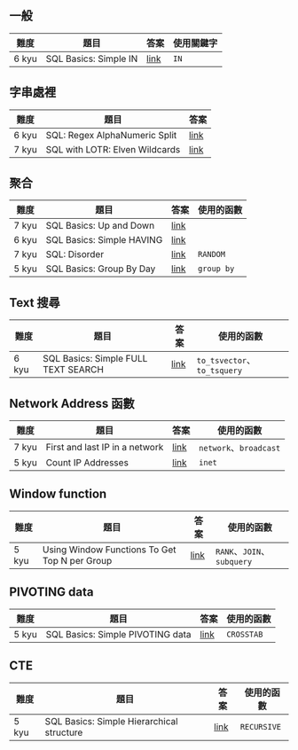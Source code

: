 ## 一般
|難度|題目|答案|使用關鍵字|
|---|---|---|---|
|6 kyu|SQL Basics: Simple IN|[link](\6kyu\Simple-IN.md)|`IN`|


## 字串處裡
|難度|題目|答案|
|---|---|---|
|6 kyu|SQL: Regex AlphaNumeric Split|[link](\6kyu\RegexAlphaNumericSplit.md)|
|7 kyu|SQL with LOTR: Elven Wildcards|[link](\7kyu\Elven-Wildcards.md)|

## 聚合
|難度|題目|答案|使用的函數|
|---|---|---|---|
|7 kyu|SQL Basics: Up and Down|[link](\7kyu\Up-and-Down.md)||
|6 kyu|SQL Basics: Simple HAVING|[link](6kyu\Simple-HAVING.md)||
|7 kyu|SQL: Disorder|[link](\7kyu\Disorder.md)|`RANDOM`|
|5 kyu|SQL Basics: Group By Day|[link](\5kyu\Group-By-Day.md)|`group by`|

## Text 搜尋

|難度|題目|答案|使用的函數|
|---|---|---|---|
|6 kyu|SQL Basics: Simple FULL TEXT SEARCH|[link](\6kyu\Simple-FULL-TEXT-SEARCH.md)|`to_tsvector`、`to_tsquery`|

## Network Address 函數

|難度|題目|答案|使用的函數|
|---|---|---|---|
|7 kyu|First and last IP in a network|[link](\7kyu\First-and-last-IP-in-a-network.md)|`network`、`broadcast`|
|5 kyu|Count IP Addresses|[link](\5kyu\Count-IP-Addresses.md)|`inet`|

## Window function

|難度|題目|答案|使用的函數|
|---|---|---|---|
|5 kyu|Using Window Functions To Get Top N per Group|[link](\5kyu\Using-Window-Functions-To-Get-Top-N-per-Group.md)|`RANK`、`JOIN`、`subquery`|

## PIVOTING data
|難度|題目|答案|使用的函數|
|---|---|---|---|
|5 kyu|SQL Basics: Simple PIVOTING data|[link](\5kyu\Simple-PIVOTING-data.md)|`CROSSTAB`|

## CTE
|難度|題目|答案|使用的函數|
|---|---|---|---|
|5 kyu|SQL Basics: Simple Hierarchical structure|[link](\5kyu\Simple-Hierarchical-structure.md)|`RECURSIVE`|





